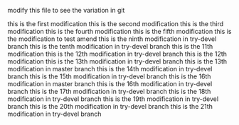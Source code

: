 modify this file to see the variation in git

this is the first modification
this is the second modification
this is the third modification
this is the fourth modification
this is the fifth modification
this is the modification to test amend
this is the ninth modification in try-devel branch
this is the tenth modification in try-devel branch
this is the 11th modification
this is the 12th modification in try-devel branch
this is the 12th modification
this is the 13th modification in try-devel branch
this is the 13th modification in master branch
this is the 14th modification in try-devel branch
this is the 15th modification in try-devel branch
this is the 16th modification in master branch
this is the 16th modification in try-devel branch
this is the 17th modification in try-devel branch
this is the 18th modification in try-devel branch
this is the 19th modification in try-devel branch
this is the 20th modification in try-devel branch
this is the 21th modification in try-devel branch
